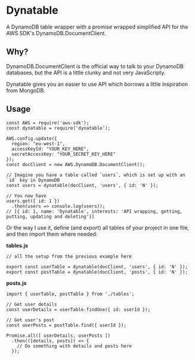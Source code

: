 # Dynatable
A DynamoDB table wrapper with a promise wrapped simplified API for the AWS SDK's DynamoDB.DocumentClient.

## Why?
DynamoDB.DocumentClient is the official way to talk to your DynamoDB databases, but the API is a little clunky and not very JavaScripty.

Dynatable gives you an easier to use API which borrows a little inspiration from MongoDB.

## Usage
```
const AWS = require('aws-sdk');
const dynatable = require('dynatable');

AWS.config.update({
  region: "eu-west-1",
  accessKeyId: "YOUR_KEY_HERE",
  secretAccessKey: "YOUR_SECRET_KEY_HERE"
});
const docClient = new AWS.DynamoDB.DocumentClient();

// Imagine you have a table called `users`, which is set up with an `id` key in DynamoDB
const users = dynatable(docClient, 'users', { id: 'N' });

// You now have
users.get({ id: 1 })
  .then(users => console.log(users));
// [{ id: 1, name: 'Dynatable', interests: 'API wrapping, getting, putting, updating and deleting'}]
```

Or the way I use it, define (and export) all tables of your project in one file, and then import them where needed:

**tables.js**
```
// all the setup from the previous example here

export const userTable = dynatable(docClient, 'users', { id: 'N' });
export const postTable = dynatable(docClient, 'posts', { id: 'N' });
```

**posts.js**
```
import { userTable, postTable } from './tables';

// Get user details
const userDetails = userTable.findOne({ id: userId });

// Get user's post
const userPosts = postTable.find({ userId });

Promise.all([ userDetails, userPosts ])
  .then(([details, posts]) => {
    // Do something with details and posts here
  });
```
